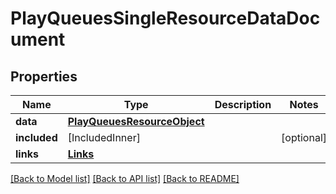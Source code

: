 # PlayQueuesSingleResourceDataDocument

## Properties
Name | Type | Description | Notes
------------ | ------------- | ------------- | -------------
**data** | [**PlayQueuesResourceObject**](PlayQueuesResourceObject.md) |  | 
**included** | [IncludedInner] |  | [optional] 
**links** | [**Links**](Links.md) |  | 

[[Back to Model list]](../README.md#documentation-for-models) [[Back to API list]](../README.md#documentation-for-api-endpoints) [[Back to README]](../README.md)


